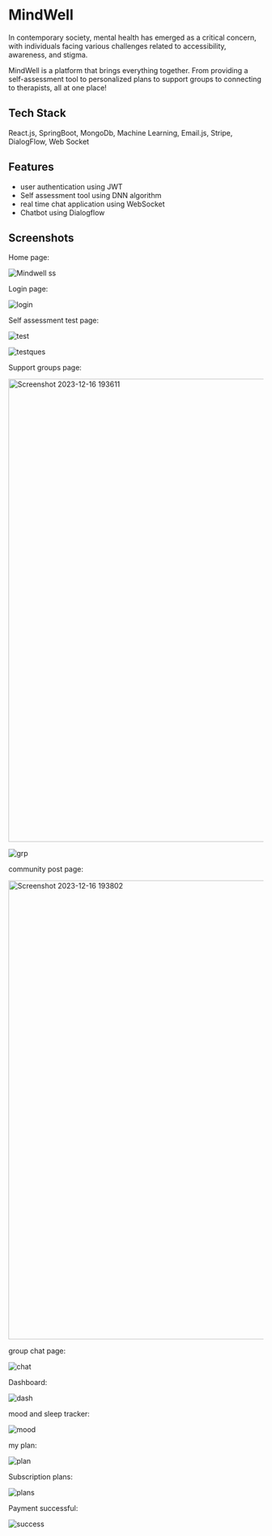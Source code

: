 # MindWell

In contemporary society, mental health has emerged as a critical concern, with individuals facing various challenges related to accessibility, awareness, and stigma. 

MindWell is a platform that brings everything together. From providing a self-assessment tool to personalized plans to support groups to connecting to therapists, all at one place!

## Tech Stack

React.js, SpringBoot, MongoDb, Machine Learning, Email.js, Stripe, DialogFlow, Web Socket

## Features

- user authentication using JWT
- Self assessment tool using DNN algorithm
- real time chat application using WebSocket
- Chatbot using Dialogflow

## Screenshots

Home page:

![Mindwell ss](https://github.com/Rajpreetkaur02/Mental_Health_Project-frontend/assets/78468285/5d82b0c7-d377-4703-ad33-cbeac1e25ddb)

Login page:

![login](https://github.com/Rajpreetkaur02/Mental_Health_Project-frontend/assets/78468285/ab7bf8a8-ef1e-4a90-9690-91646df9a79c)

Self assessment test page:

![test](https://github.com/Rajpreetkaur02/Mental_Health_Project-frontend/assets/78468285/5660fe4a-c76e-442f-9705-1434746f96bb)

![testques](https://github.com/Rajpreetkaur02/Mental_Health_Project-frontend/assets/78468285/86d14da4-bf5f-4721-8a4a-cbaa9e28af3a)

Support groups page:

<img width="912" alt="Screenshot 2023-12-16 193611" src="https://github.com/Rajpreetkaur02/Mental_Health_Project-frontend/assets/78468285/df0ffac1-da3b-463e-93fd-53f38a175c93">

![grp](https://github.com/Rajpreetkaur02/Mental_Health_Project-frontend/assets/78468285/d51a42f7-ff31-4dcd-9e79-348551614008)

community post page:

<img width="904" alt="Screenshot 2023-12-16 193802" src="https://github.com/Rajpreetkaur02/Mental_Health_Project-frontend/assets/78468285/84eaf700-0e23-426e-9bb9-a4764deebea9">

group chat page:

![chat](https://github.com/Rajpreetkaur02/Mental_Health_Project-frontend/assets/78468285/f2c4d4bd-448b-408f-9b0e-1db35fe5f922)

Dashboard:

![dash](https://github.com/Rajpreetkaur02/Mental_Health_Project-frontend/assets/78468285/63632f05-d846-4b23-a2d0-8a30bf3d1a32)

mood and sleep tracker:

![mood](https://github.com/Rajpreetkaur02/Mental_Health_Project-frontend/assets/78468285/8c84633b-a376-45ea-b423-e76119e6ce09)

my plan:

![plan](https://github.com/Rajpreetkaur02/Mental_Health_Project-frontend/assets/78468285/f5f438eb-c9f2-4d89-bc73-bd7376519f32)

Subscription plans:

![plans](https://github.com/Rajpreetkaur02/Mental_Health_Project-frontend/assets/78468285/41001f6f-2ff8-432c-b9d9-14455518cf02)

Payment successful:

![success](https://github.com/Rajpreetkaur02/Mental_Health_Project-frontend/assets/78468285/47bd1f1c-8b47-48a2-be93-16bbc313ba73)




